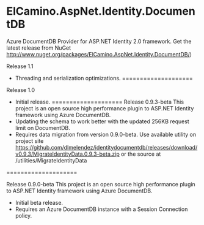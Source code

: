ElCamino.AspNet.Identity.DocumentDB
==================

Azure DocumentDB Provider for ASP.NET Identity 2.0 framework. Get the latest release from NuGet http://www.nuget.org/packages/ElCamino.AspNet.Identity.DocumentDB/)

  Release 1.1
  * Threading and serialization optimizations.
====================

  Release 1.0
  * Initial release.
====================
  Release 0.9.3-beta This project is an open source high performance plugin to ASP.NET Identity framework using Azure DocumentDB.
  * Updating the schema to work better with the updated 256KB request limit on DocumentDB. 
  * Requires data migration from version 0.9.0-beta. Use available utility on project site https://github.com/dlmelendez/identitydocumentdb/releases/download/v0.9.3/MigrateIdentityData.0.9.3-beta.zip or the source at /utilities/MigrateIdentityData 

====================

  Release 0.9.0-beta This project is an open source high performance plugin to ASP.NET Identity framework using Azure DocumentDB.
  * Initial beta release.
  * Requires an Azure DocumentDB instance with a Session Connection policy.

